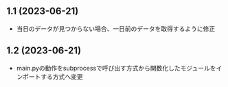 ## 1.1 (2023-06-21)
- 当日のデータが見つからない場合、一日前のデータを取得するように修正

## 1.2 (2023-06-21)
- main.pyの動作をsubprocessで呼び出す方式から関数化したモジュールをインポートする方式へ変更